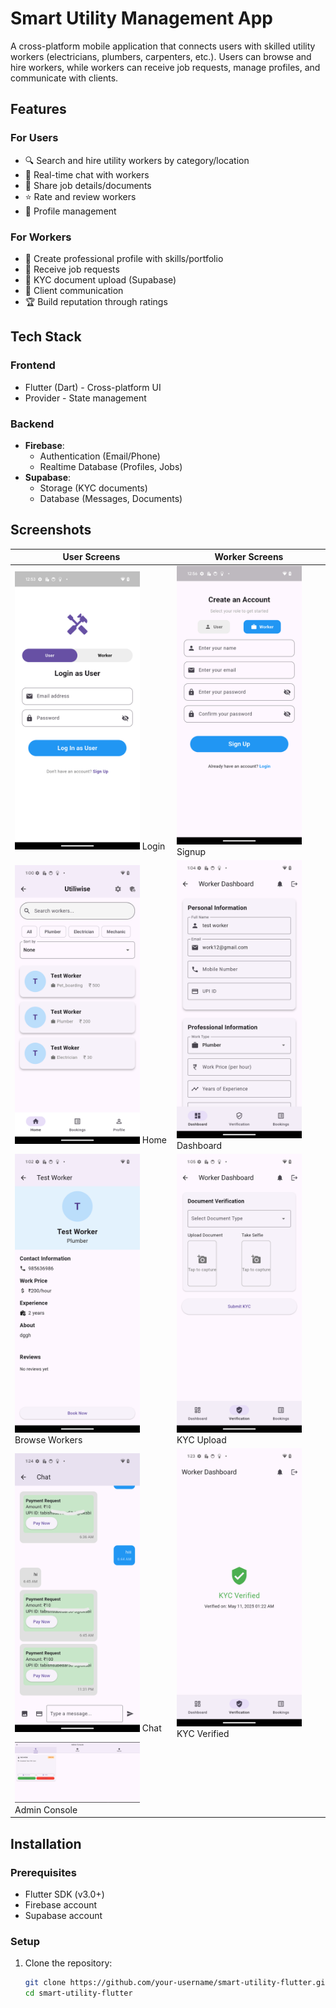 # Smart Utility Management App


A cross-platform mobile application that connects users with skilled utility workers (electricians, plumbers, carpenters, etc.). Users can browse and hire workers, while workers can receive job requests, manage profiles, and communicate with clients.

## Features

### For Users
- 🔍 Search and hire utility workers by category/location
- 💬 Real-time chat with workers
- 📄 Share job details/documents
- ⭐ Rate and review workers
- 👤 Profile management

### For Workers
- 📝 Create professional profile with skills/portfolio
- 📲 Receive job requests
- 📂 KYC document upload (Supabase)
- 💬 Client communication
- 🏆 Build reputation through ratings

## Tech Stack

### Frontend
- Flutter (Dart) - Cross-platform UI
- Provider - State management

### Backend
- **Firebase**:
  - Authentication (Email/Phone)
  - Realtime Database (Profiles, Jobs)
- **Supabase**:
  - Storage (KYC documents)
  - Database (Messages, Documents)

## Screenshots

| User Screens | Worker Screens |
|--------------|----------------|
| <img src="utiliwise/assets/screenshots/login.png" width="200"> Login | <img src="utiliwise/assets/screenshots/worker_signup.png" width="200"> Signup |
| <img src="utiliwise/assets/screenshots/user_home.png" width="200"> Home | <img src="utiliwise/assets/screenshots/worker_dashboard.png" width="200"> Dashboard |
| <img src="utiliwise/assets/screenshots/hire_worker.png" width="200"> Browse Workers | <img src="utiliwise/assets/screenshots/kyc_upload.png" width="200"> KYC Upload |
| <img src="utiliwise/assets/screenshots/chat.png" width="200"> Chat | <img src="utiliwise/assets/screenshots/kyc_verified.png" width="200"> KYC Verified |
|  <img src="utiliwise/assets/screenshots/admin.png" width="200"> Admin Console |



## Installation

### Prerequisites
- Flutter SDK (v3.0+)
- Firebase account
- Supabase account

### Setup
1. Clone the repository:
   ```bash
   git clone https://github.com/your-username/smart-utility-flutter.git
   cd smart-utility-flutter

